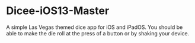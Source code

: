 # Dicee-iOS13-Master
A simple Las Vegas themed dice app for iOS and iPadOS. You should be able to make the die roll at the press of a button or by shaking your device.
